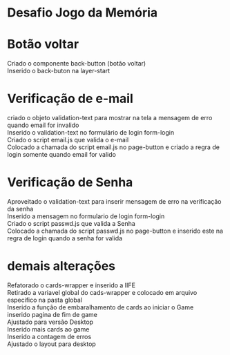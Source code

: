 # Desafio Jogo da Memória

# Botão voltar 
Criado o componente back-button (botão voltar)</br>
Inserido o back-buton na layer-start

# Verificação de e-mail
criado o objeto validation-text para mostrar na tela a mensagem de erro quando email for invalido</br>
Inserido o validation-text no formulário de login form-login</br>
Criado o script email.js que valida o e-mail</br>
Colocado a chamada do script email.js no page-button e criado a regra de login somente quando email for valido</br>

# Verificação de Senha
Aproveitado o validation-text para inserir mensagem de erro na verificação da senha</br>
Inserido a mensagem no formulario de login form-login</br>
Criado o script passwd.js que valida a Senha</br>
Colocado a chamada do script passwd.js no page-button e inserido este na regra de login quando a senha for valida</br>

# demais alterações
Refatorado o cards-wrapper e inserido a IIFE</br>
Retirado a variavel global do cads-wrapper e colocado em arquivo especifico na pasta global</br>
Inserido a função de embaralhamento de cards ao iniciar o Game</br>
inserido pagina de fim de game</br>
Ajustado para versão Desktop</br>
Inserido mais cards ao game</br>
Inserido a contagem de erros</br>
Ajustado o layout para desktop</br>

